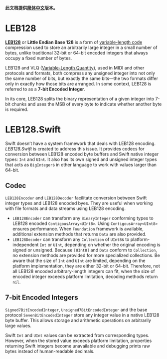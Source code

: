 **此文档提供[简体中文](ReadMe%20(Chinese).md)版本。**

# LEB128

[**LEB128**](https://en.wikipedia.org/wiki/LEB128) or **Little Endian Base 128** is a form of [variable-length code](https://en.wikipedia.org/wiki/Variable-length_code) compression used to store an arbitrarily large integer in a small number of bytes, unlike traditional 32-bit or 64-bit encoded integers that always occupy a fixed number of bytes.

LEB128 and VLQ ([Variable-Length Quantity](https://en.wikipedia.org/wiki/Variable-length_quantity)), used in MIDI and other protocols and formats, both compress any unsigned integer into not only the same number of bits,  but exactly the same bits—the two formats differ only in exactly how  those bits are arranged. In some context, LEB128 is referred to as a **7-bit Encoded Integer**.

In its core, LEB128 splits the binary representation of a given integer into 7-bit chunks and uses the MSB of every byte to indicate whether another byte is required.

# LEB128.Swift

Swift doesn’t have a system framework that deals with LEB128 encoding. *LEB128.Swift* is created to address this issue. It provides codecs for conversion between LEB128 encoded byte buffers and Swift native integer types: `Int` and `UInt`. It also has its own signed and unsigned integer types that acts as `BigInteger`s in other language to work with values larger than 64-bit.

## Codec

`LEB128Encoder` and `LEB128Decoder` facilitate conversion between Swift integer types and LEB128 encoded byes. They are useful when working with file formats and data streams using LEB128 encoding.

- `LEB128Encoder` can transform any `BinaryInteger` conforming types to LEB128 encoded `ContigousArray<UInt8>`. Using `ContigousArray<UInt8>` ensures performance. When `Foundation` framework is available, additional extension methods that returns `Data` are also provided.
- `LEB128Decoder` can transform any `Collection` of `UInt8`s to platform-independent `Int` or `UInt`, depending on whether the original encoding is signed or unsigned. Because `[UInt8]` and `Data` conform to `Collection`, no extension methods are provided for more specialized collections. Be aware that the size of `Int` and `UInt` are limited, depending on the platform implementation, they are either 32-bit or 64-bit. Therefore, not all LEB128 encoded arbitrary-length integers can fit, when the size of encoded integer exceeds platform limitation, decoding methods return `nil`.

## 7-bit Encoded Integers

`Signed7BitEncodedInteger`, `Unsigned7BitEncodedInteger` and the base protocol `SevenBitEncodedInteger` store any integer value in a native LEB128 byte buffer. This allows storage and arithmetic operations on arbitrarily large values.

Swift `Int` and `UInt` values can be extracted from corresponding types. However, when the stored value exceeds platform limitation, properties returning Swift integers become unavailable and debugging prints raw bytes instead of human-readable decimals.

